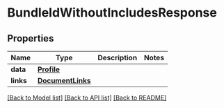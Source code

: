 # BundleIdWithoutIncludesResponse

## Properties
Name | Type | Description | Notes
------------ | ------------- | ------------- | -------------
**data** | [**Profile**](Profile.md) |  | 
**links** | [**DocumentLinks**](DocumentLinks.md) |  | 

[[Back to Model list]](../README.md#documentation-for-models) [[Back to API list]](../README.md#documentation-for-api-endpoints) [[Back to README]](../README.md)


